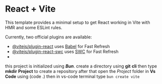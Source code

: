 # React + Vite

This template provides a minimal setup to get React working in Vite with HMR and some ESLint rules.

Currently, two official plugins are available:

- [@vitejs/plugin-react](https://github.com/vitejs/vite-plugin-react/blob/main/packages/plugin-react/README.md) uses [Babel](https://babeljs.io/) for Fast Refresh
- [@vitejs/plugin-react-swc](https://github.com/vitejs/vite-plugin-react-swc) uses [SWC](https://swc.rs/) for Fast Refresh
- 

  this project is initialized using  _**Bun**_.
  create a directory using **git** **cli** then type **mkdir** **Project**   to create a repository  after that open the  _Project_ folder in **Vs** **Code** using (code .) then in vs-code terminal type `bun create vite`

